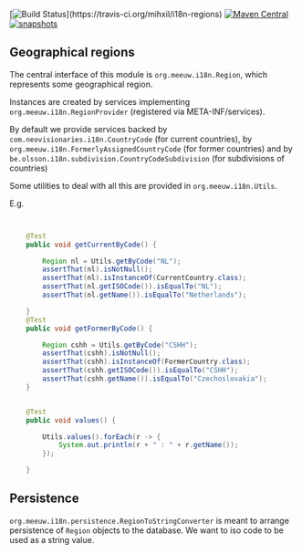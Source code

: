[![Build Status](https://travis-ci.org/mihxil/i18n-regions.svg?)](https://travis-ci.org/mihxil/i18n-regions)
[![Maven Central](https://img.shields.io/maven-central/v/org.meeuw.i18n/i18n-regions.svg?label=Maven%20Central)](https://search.maven.org/search?q=g:%22org.meeuw.i18n%22)
[![snapshots](https://img.shields.io/nexus/s/https/oss.sonatype.org/org.meeuw.i18n/i18n-regions.svg)](https://oss.sonatype.org/content/repositories/staging/org/meeuw/i18n/)

Geographical regions
--------------------

The central interface of this module is `org.meeuw.i18n.Region`, which represents some geographical region.


Instances are created by services implementing `org.meeuw.i18n.RegionProvider` (registered via META-INF/services).

By default we provide services backed by `com.neovisionaries.i18n.CountryCode` (for current countries), by `org.meeuw.i18n.FormerlyAssignedCountryCode` (for former countries) and by `be.olsson.i18n.subdivision.CountryCodeSubdivision` (for subdivisions of countries)

Some utilities to deal with all this are provided in `org.meeuw.i18n.Utils`.

E.g. 
```java


    @Test
    public void getCurrentByCode() {

        Region nl = Utils.getByCode("NL");
        assertThat(nl).isNotNull();
        assertThat(nl).isInstanceOf(CurrentCountry.class);
        assertThat(nl.getISOCode()).isEqualTo("NL");
        assertThat(nl.getName()).isEqualTo("Netherlands");

    }
    @Test
    public void getFormerByCode() {

        Region cshh = Utils.getByCode("CSHH");
        assertThat(cshh).isNotNull();
        assertThat(cshh).isInstanceOf(FormerCountry.class);
        assertThat(cshh.getISOCode()).isEqualTo("CSHH");
        assertThat(cshh.getName()).isEqualTo("Czechoslovakia");
    }


    @Test
    public void values() {

        Utils.values().forEach(r -> {
            System.out.println(r + " : " + r.getName());
        });

    }
```

Persistence
-----------
`org.meeuw.i18n.persistence.RegionToStringConverter` is meant to arrange persistence of `Region` objects to the database. We want to iso code to be used as a string value.

